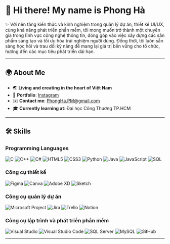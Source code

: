 # 👋 Hi there! My name is **Phong Hà**

✨ Với nền tảng kiến thức và kinh nghiệm trong quản lý dự án, thiết kế UI/UX, cùng khả năng phát triển phần mềm, tôi mong muốn trở thành một chuyên gia trong lĩnh vực công nghệ thông tin, đóng góp vào việc xây dựng các sản phẩm sáng tạo và tối ưu hóa trải nghiệm người dùng. Đồng thời, tôi luôn sẵn sàng học hỏi và trau dồi kỹ năng để mang lại giá trị bền vững cho tổ chức, hướng đến các mục tiêu phát triển dài hạn.

---

## 🌍 About Me
- 🌏 **Living and creating in the heart of Việt Nam**
- 📸 **Portfolio**: [Instagram](https://instagram.com/)  
- ✉️ **Contact me**: [PhongHa.PM@gmail.com](mailto:PhongHa.PM@gmail.com)  
- 🎓 **Currently learning at**: Đại học Công Thương TP.HCM  

---

## 🛠 Skills
### **Programming Languages**
![C](https://img.shields.io/badge/-C-A8B9CC?style=flat-square&logo=c&logoColor=white)
![C++](https://img.shields.io/badge/-C++-00599C?style=flat-square&logo=c%2B%2B&logoColor=white)
![C#](https://img.shields.io/badge/-C%23-239120?style=flat-square&logo=c-sharp&logoColor=white)
![HTML5](https://img.shields.io/badge/-HTML5-E34F26?style=flat-square&logo=html5&logoColor=white)
![CSS3](https://img.shields.io/badge/-CSS3-1572B6?style=flat-square&logo=css3&logoColor=white)
![Python](https://img.shields.io/badge/-Python-3776AB?style=flat-square&logo=python&logoColor=white)
![Java](https://img.shields.io/badge/-Java-007396?style=flat-square&logo=java&logoColor=white)
![JavaScript](https://img.shields.io/badge/-JavaScript-F7DF1E?style=flat-square&logo=javascript&logoColor=black)
![SQL](https://img.shields.io/badge/-SQL-4479A1?style=flat-square&logo=mysql&logoColor=white)

### Công cụ thiết kế
![Figma](https://img.shields.io/badge/-Figma-F24E1E?style=flat-square&logo=figma&logoColor=white)
![Canva](https://img.shields.io/badge/-Canva-00C4CC?style=flat-square&logo=canva&logoColor=white)
![Adobe XD](https://img.shields.io/badge/-Adobe%20XD-FF61F6?style=flat-square&logo=adobe-xd&logoColor=white)
![Sketch](https://img.shields.io/badge/-Sketch-F7B500?style=flat-square&logo=sketch&logoColor=white)


### Công cụ quản lý dự án
![Microsoft Project](https://img.shields.io/badge/-Microsoft%20Project-217346?style=flat-square&logo=microsoft&logoColor=white)
![Jira](https://img.shields.io/badge/-Jira-0052CC?style=flat-square&logo=jira&logoColor=white)
![Trello](https://img.shields.io/badge/-Trello-0079BF?style=flat-square&logo=trello&logoColor=white)
![Notion](https://img.shields.io/badge/-Notion-000000?style=flat-square&logo=notion&logoColor=white)


### Công cụ lập trình và phát triển phần mềm
![Visual Studio](https://img.shields.io/badge/-Visual%20Studio-5C2D91?style=flat-square&logo=visual-studio&logoColor=white)
![Visual Studio Code](https://img.shields.io/badge/-VS%20Code-007ACC?style=flat-square&logo=visual-studio-code&logoColor=white)
![SQL Server](https://img.shields.io/badge/-SQL%20Server-CC2927?style=flat-square&logo=microsoft-sql-server&logoColor=white)
![MySQL](https://img.shields.io/badge/-MySQL-4479A1?style=flat-square&logo=mysql&logoColor=white)
![GitHub](https://img.shields.io/badge/-GitHub-181717?style=flat-square&logo=github&logoColor=white)

---




